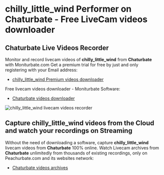 # chilly_little_wind Performer on Chaturbate - Free LiveCam videos downloader

## Chaturbate Live Videos Recorder

Monitor and record livecam videos of **chilly_little_wind** from **Chaturbate** with Moniturbate.com
Get a premium trial for free by just and only registering with your Email address:
* [chilly_little_wind Premium videos downloader](https://moniturbate.com/request-demo-licence-key.html)

Free livecam videos downloader - Moniturbate Software:
* [Chaturbate videos downloader](https://moniturbate.com/moniturbate-download-software.html)

![chilly_little_wind livecam videos recorder](https://peachurnet.com/templates/moniturbate-software.png)


## Capture chilly_little_wind videos from the Cloud and watch your recordings on Streaming

Without the need of downloading a software, capture **chilly_little_wind** livecam videos from **Chaturbate** 100% online.
Watch Livecam archives from **Chaturbate** unlimitedly from thousands of existing recordings, only on Peachurbate.com and its websites network:
* [Chaturbate videos archives](https://peachurnet.com/)